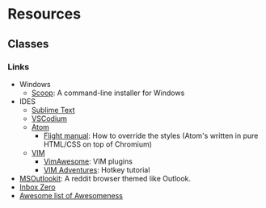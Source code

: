 # Resources

## Classes

### Links
- Windows
    - [Scoop](https://scoop.sh/): A command-line installer for Windows
- IDES
    - [Sublime Text](https://www.sublimetext.com/)
    - [VSCodium](https://github.com/VSCodium/vscodium)
    - [Atom](https://atom.io/)
        + [Flight manual](https://flight-manual.atom.io/using-atom/sections/basic-customization/): How to override the styles (Atom's written in pure HTML/CSS on top of Chromium)
    - [VIM](https://www.vim.org/)
        + [VimAwesome](https://vimawesome.com/): VIM plugins
        + [VIM Adventures](https://vim-adventures.com/): Hotkey tutorial
- [MSOutlookit](https://pcottle.github.io/MSOutlookit/): A reddit browser themed like Outlook.
- [Inbox Zero](https://flow-e.com/inbox-zero/)
- [Awesome list of Awesomeness](https://github.com/bayandin/awesome-awesomeness)